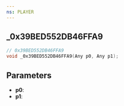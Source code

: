 ```yaml
---
ns: PLAYER
---
```

## _0x39BED552DB46FFA9

```c
// 0x39BED552DB46FFA9
void _0x39BED552DB46FFA9(Any p0, Any p1);
```

## Parameters
* **p0**:
* **p1**:
